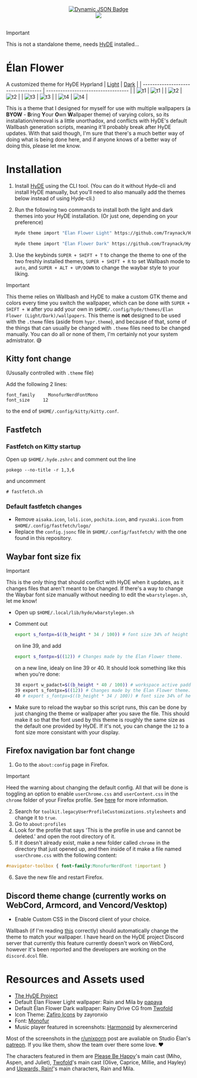 <div align = center>
    <a href="https://discord.gg/AYbJ9MJez7">
        <img alt="Dynamic JSON Badge" src="https://img.shields.io/badge/dynamic/json?url=https%3A%2F%2Fdiscordapp.com%2Fapi%2Finvites%2FmT5YqjaJFh%3Fwith_counts%3Dtrue&query=%24.approximate_member_count&suffix=%20members&style=for-the-badge&logo=discord&logoSize=auto&label=The%20HyDe%20Project&labelColor=ebbcba&color=c79bf0">  
    </a>
</div>
<div align = center><img src="https://raw.githubusercontent.com/prasanthrangan/hyprdots/main/Source/assets/hyde_banner.png"><br><br></div>

> [!IMPORTANT]
> This is not a standalone theme, needs [HyDE](https://github.com/HyDE-Project/HyDE) installed...

# Élan Flower
A customized theme for HyDE Hyprland
| [Light](https://github.com/Traynack/HyDE-Elan-Light) | [Dark](https://github.com/Traynack/HyDE-Elan-Dark) |
| ----------------------------------- | ----------------------------------- |
| ![t1](https://github.com/Traynack/HyDE-Elan-Light/blob/main/screenshots/screenshot1.png) | ![t1](https://github.com/Traynack/HyDE-Elan-Dark/blob/main/screenshots/screenshot1.png) |
| ![t2](https://github.com/Traynack/HyDE-Elan-Light/blob/main/screenshots/screenshot2.png) | ![t2](https://github.com/Traynack/HyDE-Elan-Dark/blob/main/screenshots/screenshot2.png) |
| ![t3](https://github.com/Traynack/HyDE-Elan-Light/blob/main/screenshots/screenshot3.png) | ![t3](https://github.com/Traynack/HyDE-Elan-Dark/blob/main/screenshots/screenshot3.png) |
| ![t4](https://github.com/Traynack/HyDE-Elan-Light/blob/main/screenshots/screenshot4.png) | ![t4](https://github.com/Traynack/HyDE-Elan-Dark/blob/main/screenshots/screenshot4.png) |



This is a theme that I designed for myself for use with multiple wallpapers (a **BYOW** - **B**ring **Y**our **O**wn **W**allpaper theme) of varying colors, so its installation/removal is a little unorthadox, and conflicts with HyDE's default Wallbash generation scripts, meaning it'll probably break after HyDE updates. With that said though, I'm sure that there's a much better way of doing what is being done here, and if anyone knows of a better way of doing this, please let me know.

# Installation
1. Install [HyDE](https://hydeproject.pages.dev/guides/cli/#installation) using the CLI tool. (You can do it without Hyde-cli and install HyDE manually, but you'll need to also manually add the themes below instead of using Hyde-cli.)
2. Run the following two commands to install both the light and dark themes into your HyDE installation. (Or just one, depending on your preference)

   ```sh
   Hyde theme import "Élan Flower Light" https://github.com/Traynack/HyDE-Elan-Light
   ```
   
   ```sh
   Hyde theme import "Élan Flower Dark" https://github.com/Traynack/HyDE-Elan-Dark
   ```
3. Use the keybinds `SUPER + SHIFT + T` to change the theme to one of the two freshly installed themes, `SUPER + SHIFT + R` to set Wallbash mode to `auto`, and `SUPER + ALT + UP/DOWN` to change the waybar style to your liking.

> [!IMPORTANT]
> This theme relies on Wallbash and HyDE to make a custom GTK theme and colors every time you switch the wallpaper, which can be done with `SUPER + SHIFT + W` after you add your own in `$HOME/.config/hyde/themes/Élan Flower (Light/Dark)/wallpapers`. This theme is **not** designed to be used with the `.theme` files (aside from `hypr.theme`), and because of that, some of the things that can usually be changed with `.theme` files need to be changed manually. You can do all or none of them, I'm certainly not your system admistrator. 😅

## Kitty font change
(Ususally controlled with `.theme` file) 

Add the following 2 lines:
```
font_family     MonofurNerdFontMono
font_size     12
```
to the end of `$HOME/.config/kitty/kitty.conf`.

## Fastfetch
### Fastfetch on Kitty startup
Open up `$HOME/.hyde.zshrc` and comment out the line 
```
pokego --no-title -r 1,3,6
```
and uncomment
```
# fastfetch.sh
```
### Default fastfetch changes
* Remove `aisaka.icon`, `loli.icon`, `pochita.icon`, and `ryuzaki.icon` from `$HOME/.config/fastfetch/logo/`
* Replace the `config.jsonc` file in `$HOME/.config/fastfetch/` with the one found in this repository.

## Waybar font size fix
> [!IMPORTANT]
> This is the only thing that should conflict with HyDE when it updates, as it changes files that aren't meant to be changed. If there's a way to change the Waybar font size manually without needing to edit the `wbarstylegen.sh`, let me know!

* Open up `$HOME/.local/lib/hyde/wbarstylegen.sh`
* Comment out
  
  ```sh
  export s_fontpx=$((b_height * 34 / 100)) # font size 34% of height
  ```
  
  on line 39, and add
  
  ```sh
  export s_fontpx=$((12)) # Changes made by the Élan Flower theme.
  ```
  
  on a new line, idealy on line 39 or 40. It should look something like this when you're done:
  
  ```sh
  38 export w_padact=$((b_height * 40 / 100)) # workspace active padding 40% of height
  39 export s_fontpx=$((12)) # Changes made by the Élan Flower theme.
  40 # export s_fontpx=$((b_height * 34 / 100)) # font size 34% of height
  ```
* Make sure to reload the waybar so this script runs, this can be done by just changing the theme or wallpaper after you save the file. This should make it so that the font used by this theme is roughly the same size as the default one provided by HyDE. If it's not, you can change the ``12`` to a font size more consistant with your display.

## Firefox navigation bar font change
1. Go to the `about:config` page in Firefox.

> [!IMPORTANT]
> Heed the warning about changing the default config. All that will be done is toggling an option to enable `userChrome.css` and `userContent.css` in the `chrome` folder of your Firefox profile. See [here](https://support.mozilla.org/si/questions/1335097) for more information.

2. Search for `toolkit.legacyUserProfileCustomizations.stylesheets` and change it to `true`.
3. Go to `about:profiles`
4. Look for the profile that says 'This is the profile in use and cannot be deleted.' and open the root directory of it.
5. If it doesn't already exist, make a new folder called `chrome` in the directory that just opened up, and then inside of it make a file named `userChrome.css` with the following content:
```css
#navigator-toolbox { font-family:MonofurNerdFont !important }
```
6. Save the new file and restart Firefox.

## Discord theme change (currently works on WebCord, Armcord, and Vencord/Vesktop)
* Enable Custom CSS in the Discord client of your choice.

Wallbash (if I'm reading [this](https://github.com/HyDE-Project/HyDE/blob/master/Configs/.config/hyde/wallbash/scripts/discord.sh) correctly) should automatically change the theme to match your wallpaper. I have heard on the HyDE project Discord server that currently this feature currently doesn't work on WebCord, however it's been reported and the developers are working on the `discord.dcol` file.

# Resources and Assets used
* [The HyDE Project](https://github.com/HyDE-Project)
* Default Élan Flower Light wallpaper: Rain and Mila by [papaya](https://bsky.app/profile/papaira.bsky.social/post/3lirhjvisu22u)
* Default Élan Flower Dark wallpaper: Rainy Drive CG from [Twofold](https://store.steampowered.com/app/1749770/Twofold/)
* Icon Theme: [Zafiro Icons](https://www.gnome-look.org/p/1209330) by zayronxio
* Font: [Monofur](https://www.nerdfonts.com/font-downloads)
* Music player featured in screenshots: [Harmonoid](https://github.com/harmonoid/harmonoid) by alexmercerind
  
Most of the screenshots in the [r/unixporn](https://www.reddit.com/r/unixporn/comments/1iw3wiq/hyprland_customized_hyde_i_cant_choose_just_one/) post are avaliable on Studio Élan's [patreon](https://www.patreon.com/vnstudioelan). If you like them, show the team over there some love. ❤

The characters featured in them are [Please Be Happy](https://store.steampowered.com/app/844670/Please_Be_Happy/)'s main cast (Miho, Aspen, and Juliet), [Twofold](https://store.steampowered.com/app/1749770/Twofold/)'s main cast (Olive, Caprice, Millie, and Hayley) and [Upwards, Rain!](https://vnstudioelan.itch.io/upwards-rain)'s main characters, Rain and Mila.
